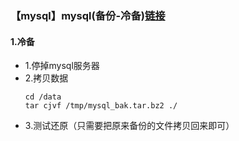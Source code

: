 ### 【mysql】mysql(备份-冷备)[链接](https://www.jianshu.com/p/0b6543892f04)

#### 1.冷备
* 1.停掉mysql服务器
* 2.拷贝数据
    ```
    cd /data
    tar cjvf /tmp/mysql_bak.tar.bz2 ./
    ```
* 3.测试还原（只需要把原来备份的文件拷贝回来即可）
